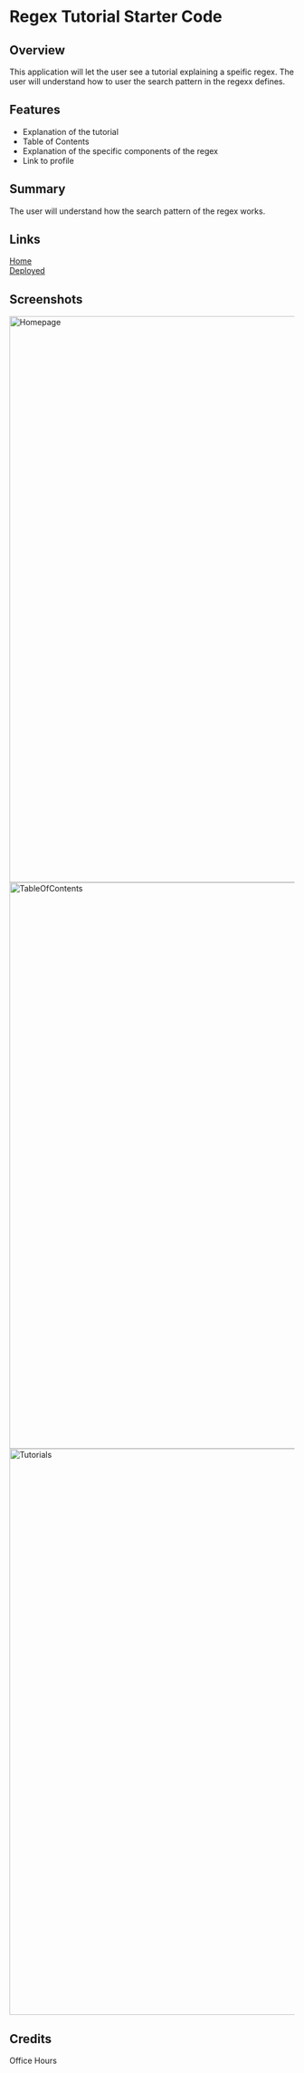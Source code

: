 # Regex Tutorial Starter Code

## Overview
This application will let the user see a tutorial explaining a speific regex.
The user will understand how to user the search pattern in the regexx defines.

## Features
* Explanation of the tutorial
* Table of Contents
* Explanation of the specific components of the regex
* Link to profile

## Summary
The user will understand how the search pattern of the regex works.

## Links
[Home](https://github.com/san1718/mc17_Regex_Tutorial)
<br />
[Deployed]()
<br />

## Screenshots
<img width="1000" alt="Homepage" src="">
<img width="1000" alt="TableOfContents" src="">
<img width="1000" alt="Tutorials" src="">

## Credits
Office Hours
